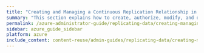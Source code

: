 ```yaml
---
title: "Creating and Managing a Continuous Replication Relationship in Qumulo Core"
summary: "This section explains how to create, authorize, modify, and delete a replication relationship by using the Qumulo Core Web UI."
permalink: /azure-administrator-guide/replicating-data/creating-managing-continuous-replication-relationship.html
sidebar: azure_guide_sidebar
platform: azure
include_content: content-reuse/admin-guides/replicating-data/creating-managing-continuous-replication-relationship.md
---
```


